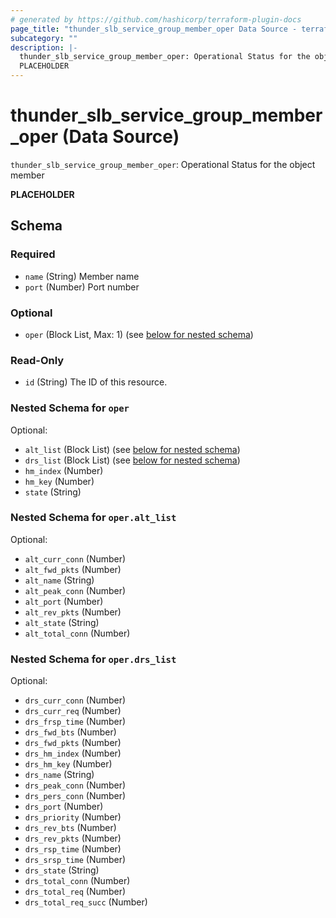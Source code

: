 ```yaml
---
# generated by https://github.com/hashicorp/terraform-plugin-docs
page_title: "thunder_slb_service_group_member_oper Data Source - terraform-provider-thunder"
subcategory: ""
description: |-
  thunder_slb_service_group_member_oper: Operational Status for the object member
  PLACEHOLDER
---
```


# thunder_slb_service_group_member_oper (Data Source)

`thunder_slb_service_group_member_oper`: Operational Status for the object member

__PLACEHOLDER__



<!-- schema generated by tfplugindocs -->
## Schema

### Required

- `name` (String) Member name
- `port` (Number) Port number

### Optional

- `oper` (Block List, Max: 1) (see [below for nested schema](#nestedblock--oper))

### Read-Only

- `id` (String) The ID of this resource.

<a id="nestedblock--oper"></a>
### Nested Schema for `oper`

Optional:

- `alt_list` (Block List) (see [below for nested schema](#nestedblock--oper--alt_list))
- `drs_list` (Block List) (see [below for nested schema](#nestedblock--oper--drs_list))
- `hm_index` (Number)
- `hm_key` (Number)
- `state` (String)

<a id="nestedblock--oper--alt_list"></a>
### Nested Schema for `oper.alt_list`

Optional:

- `alt_curr_conn` (Number)
- `alt_fwd_pkts` (Number)
- `alt_name` (String)
- `alt_peak_conn` (Number)
- `alt_port` (Number)
- `alt_rev_pkts` (Number)
- `alt_state` (String)
- `alt_total_conn` (Number)


<a id="nestedblock--oper--drs_list"></a>
### Nested Schema for `oper.drs_list`

Optional:

- `drs_curr_conn` (Number)
- `drs_curr_req` (Number)
- `drs_frsp_time` (Number)
- `drs_fwd_bts` (Number)
- `drs_fwd_pkts` (Number)
- `drs_hm_index` (Number)
- `drs_hm_key` (Number)
- `drs_name` (String)
- `drs_peak_conn` (Number)
- `drs_pers_conn` (Number)
- `drs_port` (Number)
- `drs_priority` (Number)
- `drs_rev_bts` (Number)
- `drs_rev_pkts` (Number)
- `drs_rsp_time` (Number)
- `drs_srsp_time` (Number)
- `drs_state` (String)
- `drs_total_conn` (Number)
- `drs_total_req` (Number)
- `drs_total_req_succ` (Number)


